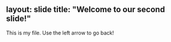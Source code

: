 layout: slide
title: "Welcome to our second slide!"
---
This is my file. 
Use the left arrow to go back!
